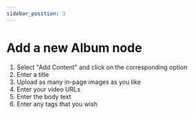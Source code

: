 ```yaml
---
sidebar_position: 3
---
```



# Add a new Album node

1. Select "Add Content" and click on the corresponding option
2. Enter a title
3. Upload as many in-page images as you like
4. Enter your video URLs
5. Enter the body text
6. Enter any tags that you wish